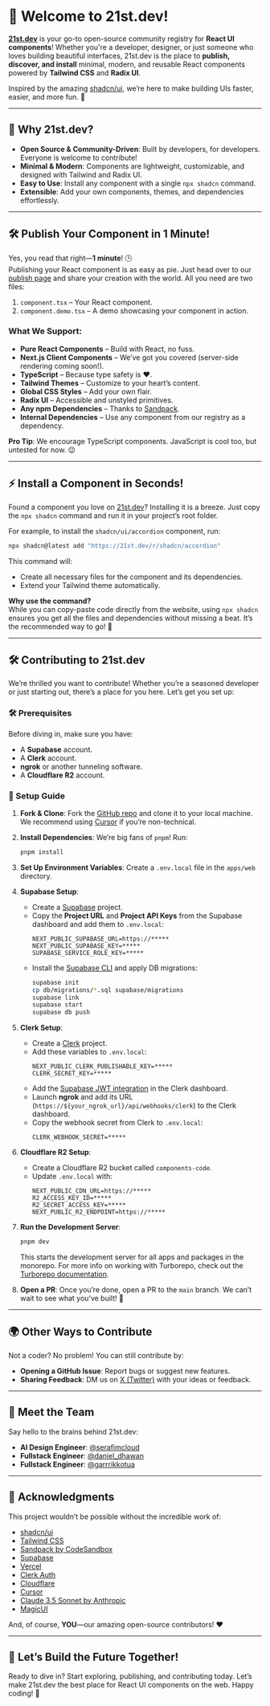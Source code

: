 # 🚀 Welcome to 21st.dev!

**[21st.dev](https://21st.dev)** is your go-to open-source community registry for **React UI components**! Whether you're a developer, designer, or just someone who loves building beautiful interfaces, 21st.dev is the place to **publish, discover, and install** minimal, modern, and reusable React components powered by **Tailwind CSS** and **Radix UI**. 

Inspired by the amazing [shadcn/ui](https://ui.shadcn.com/), we’re here to make building UIs faster, easier, and more fun. 🎉

---

## 🌟 Why 21st.dev?

- **Open Source & Community-Driven**: Built by developers, for developers. Everyone is welcome to contribute!
- **Minimal & Modern**: Components are lightweight, customizable, and designed with Tailwind and Radix UI.
- **Easy to Use**: Install any component with a single `npx shadcn` command.
- **Extensible**: Add your own components, themes, and dependencies effortlessly.

---

## 🛠️ Publish Your Component in 1 Minute!

Yes, you read that right—**1 minute**! 🕒  
Publishing your React component is as easy as pie. Just head over to our [publish page](https://21st.dev) and share your creation with the world. All you need are two files:

1. `component.tsx` – Your React component.
2. `component.demo.tsx` – A demo showcasing your component in action.

### What We Support:
- **Pure React Components** – Build with React, no fuss.
- **Next.js Client Components** – We’ve got you covered (server-side rendering coming soon!).
- **TypeScript** – Because type safety is ❤️.
- **Tailwind Themes** – Customize to your heart’s content.
- **Global CSS Styles** – Add your own flair.
- **Radix UI** – Accessible and unstyled primitives.
- **Any npm Dependencies** – Thanks to [Sandpack](https://sandpack.codesandbox.io/).
- **Internal Dependencies** – Use any component from our registry as a dependency.

**Pro Tip**: We encourage TypeScript components. JavaScript is cool too, but untested for now. 😉

---

## ⚡ Install a Component in Seconds!

Found a component you love on [21st.dev](https://21st.dev)? Installing it is a breeze. Just copy the `npx shadcn` command and run it in your project’s root folder.  

For example, to install the `shadcn/ui/accordion` component, run:

```bash
npx shadcn@latest add "https://21st.dev/r/shadcn/accordion"
```

This command will:
- Create all necessary files for the component and its dependencies.
- Extend your Tailwind theme automatically.

**Why use the command?**  
While you can copy-paste code directly from the website, using `npx shadcn` ensures you get all the files and dependencies without missing a beat. It’s the recommended way to go! 🚀

---

## 🛠️ Contributing to 21st.dev

We’re thrilled you want to contribute! Whether you’re a seasoned developer or just starting out, there’s a place for you here. Let’s get you set up:

### 🛠️ Prerequisites

Before diving in, make sure you have:
- A **Supabase** account.
- A **Clerk** account.
- **ngrok** or another tunneling software.
- A **Cloudflare R2** account.

### 🚀 Setup Guide

1. **Fork & Clone**: Fork the [GitHub repo](https://github.com/21st-dev/21st.dev) and clone it to your local machine. We recommend using [Cursor](https://cursor.com) if you’re non-technical.

2. **Install Dependencies**: We’re big fans of `pnpm`! Run:
   ```bash
   pnpm install
   ```

3. **Set Up Environment Variables**: Create a `.env.local` file in the `apps/web` directory.

4. **Supabase Setup**:
   - Create a [Supabase](https://supabase.com) project.
   - Copy the **Project URL** and **Project API Keys** from the Supabase dashboard and add them to `.env.local`:
     ```
     NEXT_PUBLIC_SUPABASE_URL=https://*****
     NEXT_PUBLIC_SUPABASE_KEY=*****
     SUPABASE_SERVICE_ROLE_KEY=*****
     ```
   - Install the [Supabase CLI](https://supabase.com/docs/guides/local-development) and apply DB migrations:
     ```bash
     supabase init
     cp db/migrations/*.sql supabase/migrations
     supabase link
     supabase start
     supabase db push
     ```

5. **Clerk Setup**:
   - Create a [Clerk](https://clerk.com) project.
   - Add these variables to `.env.local`:
     ```
     NEXT_PUBLIC_CLERK_PUBLISHABLE_KEY=*****
     CLERK_SECRET_KEY=*****
     ```
   - Add the [Supabase JWT integration](https://clerk.com/docs/integrations/databases/supabase) in the Clerk dashboard.
   - Launch **ngrok** and add its URL (`https://${your_ngrok_url}/api/webhooks/clerk`) to the Clerk dashboard.
   - Copy the webhook secret from Clerk to `.env.local`:
     ```
     CLERK_WEBHOOK_SECRET=*****
     ```

6. **Cloudflare R2 Setup**:
   - Create a Cloudflare R2 bucket called `components-code`.
   - Update `.env.local` with:
     ```
     NEXT_PUBLIC_CDN_URL=https://*****
     R2_ACCESS_KEY_ID=*****
     R2_SECRET_ACCESS_KEY=*****
     NEXT_PUBLIC_R2_ENDPOINT=https://*****
     ```

7. **Run the Development Server**:
   ```bash
   pnpm dev
   ```
   This starts the development server for all apps and packages in the monorepo. For more info on working with Turborepo, check out the [Turborepo documentation](https://turbo.build/repo/docs).

8. **Open a PR**: Once you’re done, open a PR to the `main` branch. We can’t wait to see what you’ve built! 🎉

---

## 🌍 Other Ways to Contribute

Not a coder? No problem! You can still contribute by:
- **Opening a GitHub Issue**: Report bugs or suggest new features.
- **Sharing Feedback**: DM us on [X (Twitter)](https://twitter.com) with your ideas or feedback.

---

## 👋 Meet the Team

Say hello to the brains behind 21st.dev:
- **AI Design Engineer**: [@serafimcloud](https://x.com/serafimcloud)
- **Fullstack Engineer**: [@daniel_dhawan](https://x.com/daniel_dhawan)
- **Fullstack Engineer**: [@garrrikkotua](https://x.com/garrrikkotua)

---

## 🙏 Acknowledgments

This project wouldn’t be possible without the incredible work of:
- [shadcn/ui](https://ui.shadcn.com/)
- [Tailwind CSS](https://tailwindui.com/)
- [Sandpack by CodeSandbox](https://sandpack.codesandbox.io/)
- [Supabase](https://supabase.com)
- [Vercel](https://vercel.com)
- [Clerk Auth](https://clerk.com)
- [Cloudflare](https://cloudflare.com)
- [Cursor](https://cursor.com)
- [Claude 3.5 Sonnet by Anthropic](https://anthropic.com/)
- [MagicUI](https://magicui.design)

And, of course, **YOU**—our amazing open-source contributors! ❤️

---

## 🚀 Let’s Build the Future Together!

Ready to dive in? Start exploring, publishing, and contributing today. Let’s make 21st.dev the best place for React UI components on the web. Happy coding! 🎉  
